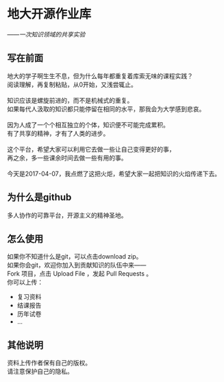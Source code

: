 # 地大开源作业库

*——一次知识领域的共享实验*

## 写在前面
地大的学子啊生生不息，但为什么每年都重复着库索无味的课程实践？<br>
阅读理解，再复制粘贴，从0开始，又浅尝辄止。<br>
<br>
知识应该是螺旋前进的，而不是机械式的重复。<br>
如果每代人汲取的知识都只能停留在相同的水平，那我会为大学感到悲哀。<br>
<br>
因为人成了一个个相互独立的个体，知识便不可能完成累积。<br>
有了共享的精神，才有了人类的进步。<br>
<br>
这个平台，希望大家可以利用它去做一些让自己变得更好的事，<br>
再之余，多一些课余时间去做一些有用的事。<br>
<br>
今天是2017-04-07，我点燃了这把火炬，希望大家一起把知识的火焰传递下去。<br>

## 为什么是github

多人协作的可靠平台，开源主义的精神圣地。<br>

## 怎么使用
如果你不知道什么是git，可以点击download zip。<br>
如果你会git，欢迎你加入到贡献知识的队伍中来——<br>
Fork 项目，点击 Upload File ，发起 Pull Requests 。<br>
你可以上传：
- 复习资料
- 结课报告
- 历年试卷
- ...<br>


## 其他说明
 资料上传作者保有自己的版权。<br>
 请注意保护自己的隐私。
